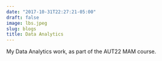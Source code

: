 ```yaml
---
date: "2017-10-31T22:27:21-05:00"
draft: false
image: lbs.jpeg
slug: blogs
title: Data Analytics
---
```


My Data Analytics work, as part of the AUT22 MAM course.